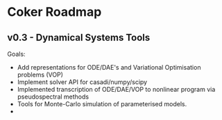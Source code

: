 # Coker Roadmap

## v0.3 - Dynamical Systems Tools

Goals:
 - Add representations for ODE/DAE's and Variational Optimisation problems (VOP)
 - Implement solver API for casadi/numpy/scipy
 - Implemented transcription of ODE/DAE/VOP to nonlinear program via pseudospectral methods
 - Tools for Monte-Carlo simulation of parameterised models.
 - 
